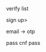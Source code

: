 

verify list




sign up>
<!-- name -->
<!-- username -->
email -> otp
<!-- phone -->
pass
cnf pass